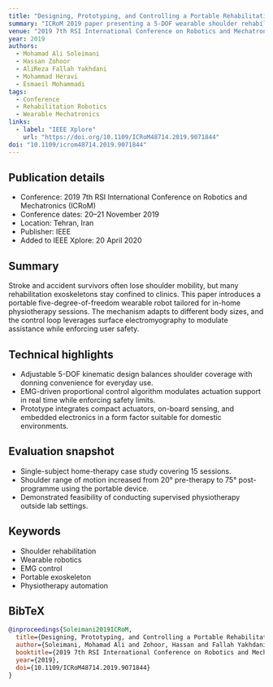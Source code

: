 ```yaml
---
title: "Designing, Prototyping, and Controlling a Portable Rehabilitation Robot for the Shoulder Physiotherapy and Training"
summary: "ICRoM 2019 paper presenting a 5-DOF wearable shoulder rehabilitation robot with EMG-informed control that enables at-home physiotherapy."
venue: "2019 7th RSI International Conference on Robotics and Mechatronics (ICRoM)"
year: 2019
authors:
  - Mohamad Ali Soleimani
  - Hassan Zohoor
  - AliReza Fallah Yakhdani
  - Mohammad Heravi
  - Esmaeil Mohammadi
tags:
  - Conference
  - Rehabilitation Robotics
  - Wearable Mechatronics
links:
  - label: "IEEE Xplore"
    url: "https://doi.org/10.1109/ICRoM48714.2019.9071844"
doi: "10.1109/icrom48714.2019.9071844"
---
```

## Publication details

- Conference: 2019 7th RSI International Conference on Robotics and Mechatronics (ICRoM)
- Conference dates: 20–21 November 2019
- Location: Tehran, Iran
- Publisher: IEEE
- Added to IEEE Xplore: 20 April 2020

## Summary

Stroke and accident survivors often lose shoulder mobility, but many rehabilitation exoskeletons stay confined to clinics. This paper introduces a portable five-degree-of-freedom wearable robot tailored for in-home physiotherapy sessions. The mechanism adapts to different body sizes, and the control loop leverages surface electromyography to modulate assistance while enforcing user safety.

## Technical highlights

- Adjustable 5-DOF kinematic design balances shoulder coverage with donning convenience for everyday use.
- EMG-driven proportional control algorithm modulates actuation support in real time while enforcing safety limits.
- Prototype integrates compact actuators, on-board sensing, and embedded electronics in a form factor suitable for domestic environments.

## Evaluation snapshot

- Single-subject home-therapy case study covering 15 sessions.
- Shoulder range of motion increased from 20° pre-therapy to 75° post-programme using the portable device.
- Demonstrated feasibility of conducting supervised physiotherapy outside lab settings.

## Keywords

- Shoulder rehabilitation
- Wearable robotics
- EMG control
- Portable exoskeleton
- Physiotherapy automation

## BibTeX

```bibtex
@inproceedings{Soleimani2019ICRoM,
  title={Designing, Prototyping, and Controlling a Portable Rehabilitation Robot for the Shoulder Physiotherapy and Training},
  author={Soleimani, Mohamad Ali and Zohoor, Hassan and Fallah Yakhdani, AliReza and Heravi, Mohammad and Mohammadi, Esmaeil},
  booktitle={2019 7th RSI International Conference on Robotics and Mechatronics (ICRoM)},
  year={2019},
  doi={10.1109/ICRoM48714.2019.9071844}
}
```
